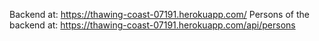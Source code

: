 Backend at: https://thawing-coast-07191.herokuapp.com/
Persons of the backend at: https://thawing-coast-07191.herokuapp.com/api/persons